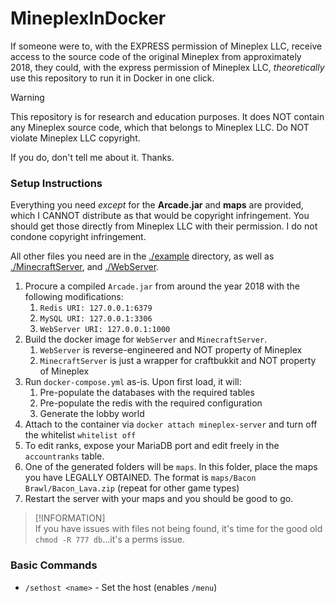 # MineplexInDocker

If someone were to, with the EXPRESS permission of Mineplex LLC, receive access to the source code of the original Mineplex from approximately 2018, they could, with the express permission of Mineplex LLC, _theoretically_ use this repository to run it in Docker in one click.

> [!WARNING]  
> This repository is for research and education purposes. It does NOT contain any Mineplex source code, which that belongs to Mineplex LLC. Do NOT violate Mineplex LLC copyright.

If you do, don't tell me about it. Thanks.

### Setup Instructions

Everything you need *except* for the **Arcade.jar** and **maps** are provided, which I CANNOT distribute as that would be copyright infringement. You should get those directly from Mineplex LLC with their permission.  I do not condone copyright infringement.

All other files you need are in the [./example](example) directory, as well as [./MinecraftServer](MinecraftServer), and [./WebServer](WebServer).

1. Procure a compiled `Arcade.jar` from around the year 2018 with the following modifications:
   1. `Redis URI: 127.0.0.1:6379`
   2. `MySQL URI: 127.0.0.1:3306`
   3. `WebServer URI: 127.0.0.1:1000`
2. Build the docker image for `WebServer` and `MinecraftServer`. 
   1. `WebServer` is reverse-engineered and NOT property of Mineplex
   2. `MinecraftServer` is just a wrapper for craftbukkit and NOT property of Mineplex
3. Run `docker-compose.yml` as-is. Upon first load, it will:
   1. Pre-populate the databases with the required tables
   2. Pre-populate the redis with the required configuration
   3. Generate the lobby world
4. Attach to the container via `docker attach mineplex-server` and turn off the whitelist `whitelist off`
5. To edit ranks, expose your MariaDB port and edit freely in the `accountranks` table.
6. One of the generated folders will be `maps`. In this folder, place the maps you have LEGALLY OBTAINED. The format is `maps/Bacon Brawl/Bacon_Lava.zip` (repeat for other game types)
7. Restart the server with your maps and you should be good to go.

> [!INFORMATION]  
> If you have issues with files not being found, it's time for the good old `chmod -R 777 db`...it's a perms issue.

### Basic Commands

- `/sethost <name>` - Set the host (enables `/menu`)


